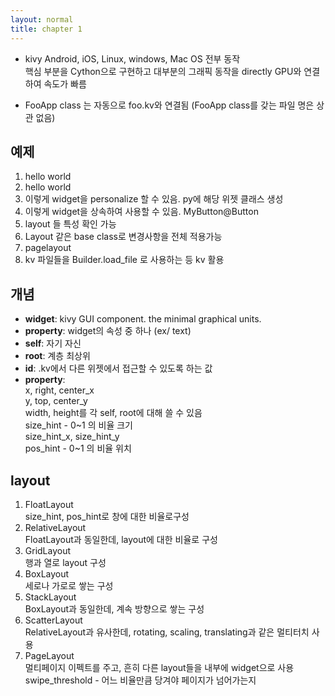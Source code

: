 ```yaml
---
layout: normal
title: chapter 1
---
```


* kivy
Android, iOS, Linux, windows, Mac OS 전부 동작  
핵심 부분을 Cython으로 구현하고 대부분의 그래픽 동작을 directly GPU와 연결하여 속도가 빠름  

* FooApp class 는 자동으로 foo.kv와 연결됨 (FooApp class를 갖는 파일 명은 상관 없음)

## 예제

1. hello world
2. hello world 
3. 이렇게 widget을 personalize 할 수 있음. py에 해당 위젯 클래스 생성
4. 이렇게 widget을 상속하여 사용할 수 있음. MyButton@Button
5. layout 들 특성 확인 가능
6. Layout 같은 base class로 변경사항을 전체 적용가능
7. pagelayout
8. kv 파일들을 Builder.load_file 로 사용하는 등 kv 활용

## 개념

* **widget**: kivy GUI component. the minimal graphical units.
* **property**: widget의 속성 중 하나 (ex/ text)
* **self**: 자기 자신
* **root**: 계층 최상위
* **id**: .kv에서 다른 위젯에서 접근할 수 있도록 하는 값
* **property**:  
  x, right, center_x  
  y, top, center_y  
  width, height를 각 self, root에 대해 쓸 수 있음  
  size_hint - 0~1 의 비율 크기  
  size_hint_x, size_hint_y  
  pos_hint - 0~1 의 비율 위치  

## layout

1. FloatLayout  
	size_hint, pos_hint로 창에 대한 비율로구성
2. RelativeLayout  
	FloatLayout과 동일한데, layout에 대한 비율로 구성
3. GridLayout  
	행과 열로 layout 구성
4. BoxLayout  
	세로나 가로로 쌓는 구성
5. StackLayout  
	BoxLayout과 동일한데, 계속 방향으로 쌓는 구성
6. ScatterLayout  
	RelativeLayout과 유사한데, rotating, scaling, translating과 같은 멀티터치 사용
7. PageLayout  
	멀티페이지 이펙트를 주고, 흔히 다른 layout들을 내부에 widget으로 사용  
	swipe_threshold - 어느 비율만큼 당겨야 페이지가 넘어가는지